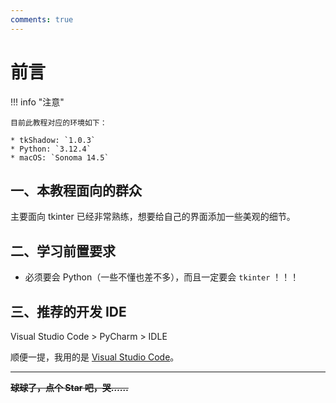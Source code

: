 ```yaml
---
comments: true
---
```


# 前言

!!! info "注意"

    目前此教程对应的环境如下：

    * tkShadow: `1.0.3`
    * Python: `3.12.4`
    * macOS: `Sonoma 14.5`

## 一、本教程面向的群众

主要面向 tkinter 已经非常熟练，想要给自己的界面添加一些美观的细节。

## 二、学习前置要求

- 必须要会 Python（一些不懂也差不多），而且一定要会 `tkinter` ！！！

## 三、推荐的开发 IDE

Visual Studio Code > PyCharm > IDLE

顺便一提，我用的是 [Visual Studio Code](https://code.visualstudio.com/)。

---

**~~球球了，点个 Star 吧，哭……~~**